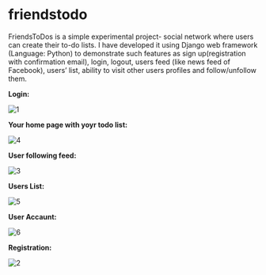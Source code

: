 # friendstodo
FriendsToDos is a simple experimental project- social network where users can create their to-do lists. I have developed it using Django web framework (Language: Python) to demonstrate such features as sign up(registration with confirmation email), login, logout, users feed (like news feed of Facebook), users’ list, ability to visit other users profiles and follow/unfollow them.

**Login:**

![1](https://user-images.githubusercontent.com/34911523/49246493-7dbcd380-f42e-11e8-8207-ae776f49531b.PNG)

**Your home page with yoyr todo list:**

![4](https://user-images.githubusercontent.com/34911523/49246692-f6239480-f42e-11e8-8363-c2912b820309.PNG)

**User following feed:**

![3](https://user-images.githubusercontent.com/34911523/49246680-ec9a2c80-f42e-11e8-81c7-e65957a6e579.PNG)

**Users List:**

![5](https://user-images.githubusercontent.com/34911523/49246704-fe7bcf80-f42e-11e8-9524-794b33e87c03.PNG)

**User Accaunt:**

![6](https://user-images.githubusercontent.com/34911523/49246716-08053780-f42f-11e8-9b59-1cb4a41b9c3c.PNG)

**Registration:**

![2](https://user-images.githubusercontent.com/34911523/49246534-96c58480-f42e-11e8-9ee2-a00316e61fb1.PNG)
